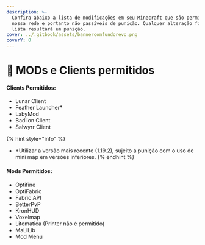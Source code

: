 ```yaml
---
description: >-
  Confira abaixo a lista de modificações em seu Minecraft que são permitidas em
  nossa rede e portanto não passíveis de punição. Qualquer alteração fora da
  lista resultará em punição.
cover: ../.gitbook/assets/bannercomfundorevo.png
coverY: 0
---
```


# 🚧 MODs e Clients permitidos

#### Clients Permitidos:

* Lunar Client
* Feather Launcher\*
* LabyMod
* Badlion Client
* Salwyrr Client

{% hint style="info" %}
* \*Utilizar a versão mais recente (1.19.2), sujeito a punição com o uso de mini map em versões inferiores.
{% endhint %}

#### Mods Permitidos:

* Optifine
* OptiFabric
* Fabric API
* BetterPvP
* KronHUD
* Voxelmap
* Litematica (Printer não é permitido)
* MaLiLib
* Mod Menu
